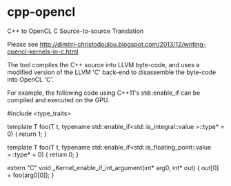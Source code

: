 cpp-opencl
==========

C++ to OpenCL C Source-to-source Translation

Please see http://dimitri-christodoulou.blogspot.com/2013/12/writing-opencl-kernels-in-c.html



The tool compiles the C++ source into LLVM byte-code, and uses a modified version of the LLVM 'C' back-end to disassemble the byte-code into OpenCL 'C'.

For example, the following code using C++11's std::enable_if can be compiled and executed on the GPU.


#include <type_traits>

template<class T>
T foo(T t, typename std::enable_if<std::is_integral<T>::value >::type* = 0)
{
    return 1;
}

template<class T>
T foo(T t, typename std::enable_if<std::is_floating_point<T>::value >::type* = 0)
{
    return 0;
}

extern "C" void _Kernel_enable_if_int_argument(int* arg0, int* out)
{
    out[0] = foo(arg0[0]);
}
